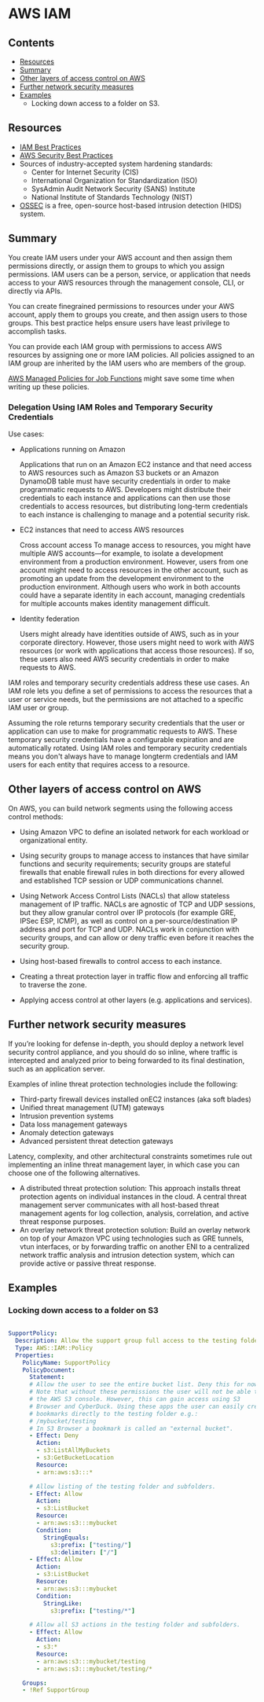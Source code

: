 # AWS IAM

## Contents

- [Resources](#Resources)
- [Summary](#Summary)
- [Other layers of access control on AWS](
  #Other-layers-of-access-control-on-AWS)
- [Further network security measures](#Further-network-security-measures)
- [Examples](#Examples)
    - Locking down access to a folder on S3.

## Resources

- [IAM Best Practices](https://docs.aws.amazon.com/IAM/latest/UserGuide/best-practices.html)
- [AWS Security Best Practices](https://d1.awsstatic.com/whitepapers/Security/AWS_Security_Best_Practices.pdf)
- Sources of industry-accepted system hardening standards:
    - Center for Internet Security (CIS)
    - International Organization for Standardization (ISO)
    - SysAdmin Audit Network Security (SANS) Institute
    - National Institute of Standards Technology (NIST)
- [OSSEC](https://www.ossec.net
  ) is a free, open-source host-based intrusion detection (HIDS) system.

## Summary

You create IAM users under your AWS account and then assign them permissions
directly, or assign them to groups to which you assign permissions. IAM users
can be a person, service, or application that needs access to your AWS resources
through the management console, CLI, or directly via APIs.

You can create finegrained permissions to resources under your AWS account,
apply them to groups you create, and then assign users to those groups. This
best practice helps ensure users have least privilege to accomplish tasks.

You can provide each IAM group with permissions to access AWS resources by
assigning one or more IAM policies. All policies assigned to an IAM group are
inherited by the IAM users who are members of the group.

[AWS Managed Policies for Job Functions](
  https://docs.aws.amazon.com/IAM/latest/UserGuide/access_policies_job-functions.html)
  might save some time when writing up these policies.

### Delegation Using IAM Roles and Temporary Security Credentials

Use cases:

- Applications running on Amazon

  Applications that run on an Amazon EC2 instance and that need
  access to AWS resources such as Amazon S3 buckets or an
  Amazon DynamoDB table must have security credentials in order
  to make programmatic requests to AWS. Developers might
  distribute their credentials to each instance and applications can
  then use those credentials to access resources, but distributing
  long-term credentials to each instance is challenging to manage
  and a potential security risk.

- EC2 instances that need to access AWS resources

  Cross account access To manage access to resources, you might have multiple AWS
  accounts—for example, to isolate a development environment from
  a production environment. However, users from one account might
  need to access resources in the other account, such as promoting
  an update from the development environment to the production
  environment. Although users who work in both accounts could
  have a separate identity in each account, managing credentials for
  multiple accounts makes identity management difficult.

- Identity federation

  Users might already have identities outside of AWS, such as in your
  corporate directory. However, those users might need to work with
  AWS resources (or work with applications that access those
  resources). If so, these users also need AWS security credentials
  in order to make requests to AWS.

IAM roles and temporary security credentials address these use cases. An IAM
role lets you define a set of permissions to access the resources that a user or
service needs, but the permissions are not attached to a specific IAM user or
group.

Assuming the role returns temporary security credentials that the user or
application can use to make for programmatic requests to AWS. These temporary
security credentials have a configurable expiration and are automatically
rotated. Using IAM roles and temporary security credentials means you don't
always have to manage longterm credentials and IAM users for each entity that
requires access to a resource.

## Other layers of access control on AWS

On AWS, you can build network segments using the following access control
methods:

- Using Amazon VPC to define an isolated network for each workload or
organizational entity.

- Using security groups to manage access to instances that have similar
functions and security requirements; security groups are stateful firewalls
that enable firewall rules in both directions for every allowed and
established TCP session or UDP communications channel.

- Using Network Access Control Lists (NACLs) that allow stateless
management of IP traffic. NACLs are agnostic of TCP and UDP sessions,
but they allow granular control over IP protocols (for example GRE, IPSec
ESP, ICMP), as well as control on a per-source/destination IP address and
port for TCP and UDP. NACLs work in conjunction with security groups,
and can allow or deny traffic even before it reaches the security group.

- Using host-based firewalls to control access to each instance.

- Creating a threat protection layer in traffic flow and enforcing all
traffic to traverse the zone.

- Applying access control at other layers (e.g. applications and
services).

## Further network security measures

If you’re looking for defense in-depth, you should deploy a network level
security control appliance, and you should do so inline, where traffic is
intercepted and analyzed prior to being forwarded to its final destination,
such as an application server.

Examples of inline threat protection technologies include the following:

- Third-party firewall devices installed onEC2 instances (aka soft blades)
- Unified threat management (UTM) gateways
- Intrusion prevention systems
- Data loss management gateways
- Anomaly detection gateways
- Advanced persistent threat detection gateways

Latency, complexity, and other architectural constraints sometimes rule out
implementing an inline threat management layer, in which case you can choose
one of the following alternatives.

- A distributed threat protection solution: This approach installs
threat protection agents on individual instances in the cloud. A central
threat management server communicates with all host-based threat
management agents for log collection, analysis, correlation, and active
threat response purposes.
- An overlay network threat protection solution: Build an overlay
network on top of your Amazon VPC using technologies such as GRE
tunnels, vtun interfaces, or by forwarding traffic on another ENI to a
centralized network traffic analysis and intrusion detection system, which
can provide active or passive threat response.

## Examples

### Locking down access to a folder on S3

```yaml

SupportPolicy:
  Description: Allow the support group full access to the testing folder.
  Type: AWS::IAM::Policy
  Properties:
    PolicyName: SupportPolicy
    PolicyDocument:
      Statement:
      # Allow the user to see the entire bucket list. Deny this for now.
      # Note that without these permissions the user will not be able to use
      # the AWS S3 console. However, this can gain access using S3
      # Browser and CyberDuck. Using these apps the user can easily create
      # bookmarks directly to the testing folder e.g.:
      # /mybucket/testing
      # In S3 Browser a bookmark is called an "external bucket".
      - Effect: Deny
        Action:
        - s3:ListAllMyBuckets
        - s3:GetBucketLocation
        Resource:
        - arn:aws:s3:::*

      # Allow listing of the testing folder and subfolders.
      - Effect: Allow
        Action:
        - s3:ListBucket
        Resource:
        - arn:aws:s3:::mybucket
        Condition:
          StringEquals:
            s3:prefix: ["testing/"]
            s3:delimiter: ["/"]
      - Effect: Allow
        Action:
        - s3:ListBucket
        Resource:
        - arn:aws:s3:::mybucket
        Condition:
          StringLike:
            s3:prefix: ["testing/*"]

      # Allow all S3 actions in the testing folder and subfolders.
      - Effect: Allow
        Action:
        - s3:*
        Resource:
        - arn:aws:s3:::mybucket/testing
        - arn:aws:s3:::mybucket/testing/*

    Groups:
    - !Ref SupportGroup


```